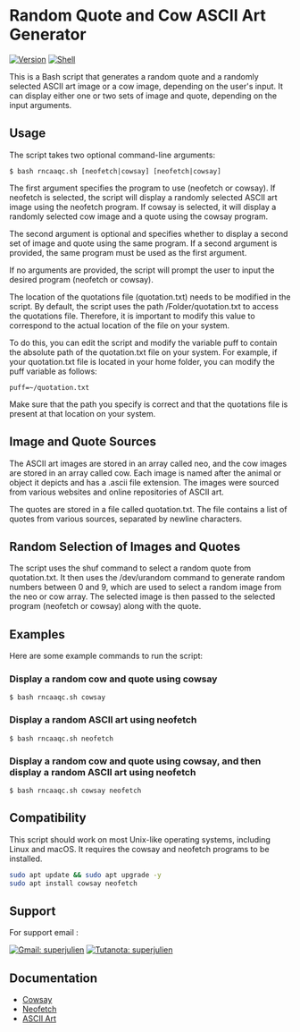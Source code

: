 # Random Quote and Cow ASCII Art Generator

[![Version](https://img.shields.io/badge/version-1.0.0-blue.svg)](https://github.com/Superjulien/rncaaqc) [![Shell](https://img.shields.io/badge/Shell_Script-grey?&logo=gnu-bash&logoColor=white.svg)](https://en.wikipedia.org/wiki/Unix_shell)

This is a Bash script that generates a random quote and a randomly selected ASCII art image or a cow image, depending on the user's input. It can display either one or two sets of image and quote, depending on the input arguments.

## Usage

The script takes two optional command-line arguments:
```
$ bash rncaaqc.sh [neofetch|cowsay] [neofetch|cowsay]
```
The first argument specifies the program to use (neofetch or cowsay). If neofetch is selected, the script will display a randomly selected ASCII art image using the neofetch program. If cowsay is selected, it will display a randomly selected cow image and a quote using the cowsay program.

The second argument is optional and specifies whether to display a second set of image and quote using the same program. If a second argument is provided, the same program must be used as the first argument.

If no arguments are provided, the script will prompt the user to input the desired program (neofetch or cowsay).

The location of the quotations file (quotation.txt) needs to be modified in the script. By default, the script uses the path /Folder/quotation.txt to access the quotations file. Therefore, it is important to modify this value to correspond to the actual location of the file on your system.

To do this, you can edit the script and modify the variable puff to contain the absolute path of the quotation.txt file on your system. For example, if your quotation.txt file is located in your home folder, you can modify the puff variable as follows:
```
puff=~/quotation.txt
```
Make sure that the path you specify is correct and that the quotations file is present at that location on your system.

## Image and Quote Sources

The ASCII art images are stored in an array called neo, and the cow images are stored in an array called cow. Each image is named after the animal or object it depicts and has a .ascii file extension. The images were sourced from various websites and online repositories of ASCII art.

The quotes are stored in a file called quotation.txt. The file contains a list of quotes from various sources, separated by newline characters.

## Random Selection of Images and Quotes

The script uses the shuf command to select a random quote from quotation.txt. It then uses the /dev/urandom command to generate random numbers between 0 and 9, which are used to select a random image from the neo or cow array. The selected image is then passed to the selected program (neofetch or cowsay) along with the quote.

## Examples

Here are some example commands to run the script:

### Display a random cow and quote using cowsay
```
$ bash rncaaqc.sh cowsay
```
### Display a random ASCII art using neofetch
```
$ bash rncaaqc.sh neofetch
```
### Display a random cow and quote using cowsay, and then display a random ASCII art using neofetch
```
$ bash rncaaqc.sh cowsay neofetch
```
## Compatibility

This script should work on most Unix-like operating systems, including Linux and macOS. It requires the cowsay and neofetch programs to be installed.
```bash
sudo apt update && sudo apt upgrade -y
sudo apt install cowsay neofetch
```

## Support
For support email : 

[![Gmail: superjulien](https://img.shields.io/badge/Gmail-Contact%20Me-red.svg)](mailto:contact.superjulien@gmail.com) [![Tutanota: superjulien](https://img.shields.io/badge/Tutanota-Contact%20Me-green.svg)](mailto:contacts.superjulien@tutanota.com)

## Documentation

- [Cowsay](https://linux.die.net/man/1/cowsay)
- [Neofetch](https://github.com/dylanaraps/neofetch)
- [ASCII Art](https://textkool.com/fr)

